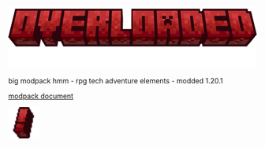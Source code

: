 <a href="https://www.technicpack.net/modpack/overladed.1997825"><img src="https://raw.githubusercontent.com/fyreaken/overloaded/refs/heads/main/overloaded_1.png" alt="overloaded" width="512"></a>

big modpack hmm - rpg tech adventure elements - modded 1.20.1

<a href="https://html-preview.github.io/?url=https://github.com/fyreaken/overloaded/blob/main/modpack.html">modpack document</a>

<a href="https://www.technicpack.net/modpack/overladed.1997825"><img src="https://raw.githubusercontent.com/fyreaken/overloaded/refs/heads/main/overloaded_icon_32x32.png" alt="overloaded" width="64"></a>
